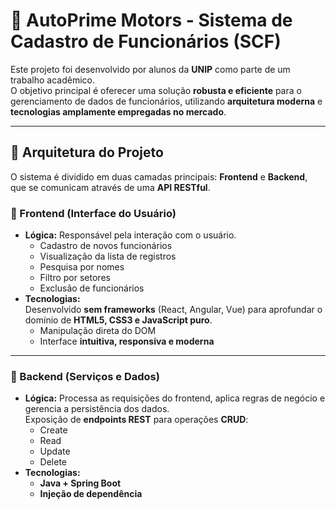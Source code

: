 # 🚗 AutoPrime Motors - Sistema de Cadastro de Funcionários (SCF)

Este projeto foi desenvolvido por alunos da **UNIP** como parte de um trabalho acadêmico.  
O objetivo principal é oferecer uma solução **robusta e eficiente** para o gerenciamento de dados de funcionários, utilizando **arquitetura moderna** e **tecnologias amplamente empregadas no mercado**.

---

## 📌 Arquitetura do Projeto

O sistema é dividido em duas camadas principais: **Frontend** e **Backend**, que se comunicam através de uma **API RESTful**.

### 🔹 Frontend (Interface do Usuário)
- **Lógica:** Responsável pela interação com o usuário.  
  - Cadastro de novos funcionários  
  - Visualização da lista de registros  
  - Pesquisa por nomes  
  - Filtro por setores  
  - Exclusão de funcionários  
- **Tecnologias:**  
  Desenvolvido **sem frameworks** (React, Angular, Vue) para aprofundar o domínio de **HTML5, CSS3 e JavaScript puro**.  
  - Manipulação direta do DOM  
  - Interface **intuitiva, responsiva e moderna**  

---

### 🔹 Backend (Serviços e Dados)
- **Lógica:** Processa as requisições do frontend, aplica regras de negócio e gerencia a persistência dos dados.  
  Exposição de **endpoints REST** para operações **CRUD**:
  - Create  
  - Read  
  - Update  
  - Delete  
- **Tecnologias:**  
  - **Java + Spring Boot**  
  - **Injeção de dependência**  
